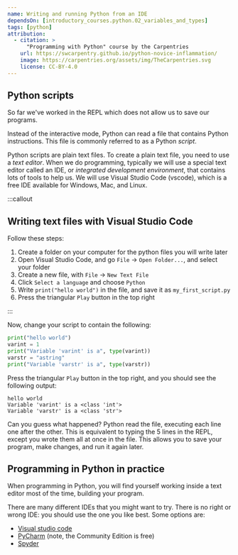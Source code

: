 ```yaml
---
name: Writing and running Python from an IDE
dependsOn: [introductory_courses.python.02_variables_and_types]
tags: [python]
attribution:
  - citation: >
      "Programming with Python" course by the Carpentries
    url: https://swcarpentry.github.io/python-novice-inflammation/
    image: https://carpentries.org/assets/img/TheCarpentries.svg
    license: CC-BY-4.0
---
```


## Python scripts

So far we've worked in the REPL which does not allow us to save our programs.

Instead of the interactive mode, Python can read a file that contains Python instructions.
This file is commonly referred to as a Python _script_.

Python scripts are plain text files.
To create a plain text file, you need to use a _text editor_.
When we do programming, typically we will use a special text editor called an IDE, or _integrated development environment_, that contains lots of tools to help us.
We will use Visual Studio Code (vscode), which is a free IDE available for Windows, Mac, and Linux.

:::callout

## Writing text files with Visual Studio Code

Follow these steps:

1. Create a folder on your computer for the python files you will write later
2. Open Visual Studio Code, and go `File` -> `Open Folder...`, and select your folder
3. Create a new file, with `File` -> `New Text File`
4. Click `Select a language` and choose `Python`
5. Write `print("hello world")` in the file, and save it as `my_first_script.py`
6. Press the triangular `Play` button in the top right

:::

Now, change your script to contain the following:

```python
print("hello world")
varint = 1
print("Variable 'varint' is a", type(varint))
varstr = "astring"
print("Variable 'varstr' is a", type(varstr))
```

Press the triangular `Play` button in the top right, and you should see the following output:

```text
hello world
Variable 'varint' is a <class 'int'>
Variable 'varstr' is a <class 'str'>
```

Can you guess what happened?
Python read the file, executing each line one after the other.
This is equivalent to typing the 5 lines in the REPL, except you wrote them all at once in the file.
This allows you to save your program, make changes, and run it again later.

## Programming in Python in practice

When programming in Python, you will find yourself working inside a text editor most of the time, building your program.

There are many different IDEs that you might want to try.
There is no right or wrong IDE: you should use the one you like best.
Some options are:

- [Visual studio code](https://code.visualstudio.com/)
- [PyCharm](https://www.jetbrains.com/pycharm/) (note, the Community Edition is free)
- [Spyder](https://www.spyder-ide.org/)
